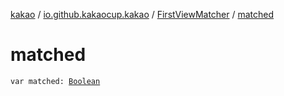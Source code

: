 [kakao](../../index.md) / [io.github.kakaocup.kakao](../index.md) / [FirstViewMatcher](index.md) / [matched](.)

# matched

`var matched: `[`Boolean`](https://kotlinlang.org/api/latest/jvm/stdlib/kotlin/-boolean/index.html)